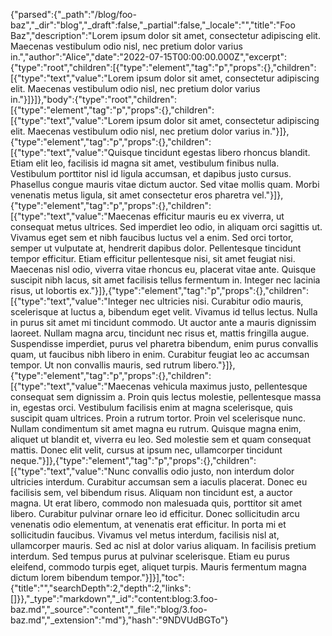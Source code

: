 {"parsed":{"_path":"/blog/foo-baz","_dir":"blog","_draft":false,"_partial":false,"_locale":"","title":"Foo Baz","description":"Lorem ipsum dolor sit amet, consectetur adipiscing elit. Maecenas vestibulum odio nisl, nec pretium dolor varius in.","author":"Alice","date":"2022-07-15T00:00:00.000Z","excerpt":{"type":"root","children":[{"type":"element","tag":"p","props":{},"children":[{"type":"text","value":"Lorem ipsum dolor sit amet, consectetur adipiscing elit. Maecenas vestibulum odio nisl, nec pretium dolor varius in."}]}]},"body":{"type":"root","children":[{"type":"element","tag":"p","props":{},"children":[{"type":"text","value":"Lorem ipsum dolor sit amet, consectetur adipiscing elit. Maecenas vestibulum odio nisl, nec pretium dolor varius in."}]},{"type":"element","tag":"p","props":{},"children":[{"type":"text","value":"Quisque tincidunt egestas libero rhoncus blandit. Etiam elit leo, facilisis id magna sit amet, vestibulum finibus nulla. Vestibulum porttitor nisl id ligula accumsan, et dapibus justo cursus. Phasellus congue mauris vitae dictum auctor. Sed vitae mollis quam. Morbi venenatis metus ligula, sit amet consectetur eros pharetra vel."}]},{"type":"element","tag":"p","props":{},"children":[{"type":"text","value":"Maecenas efficitur mauris eu ex viverra, ut consequat metus ultrices. Sed imperdiet leo odio, in aliquam orci sagittis ut. Vivamus eget sem et nibh faucibus luctus vel a enim. Sed orci tortor, semper ut vulputate at, hendrerit dapibus dolor. Pellentesque tincidunt tempor efficitur. Etiam efficitur pellentesque nisi, sit amet feugiat nisi. Maecenas nisl odio, viverra vitae rhoncus eu, placerat vitae ante. Quisque suscipit nibh lacus, sit amet facilisis tellus fermentum in. Integer nec lacinia risus, ut lobortis ex."}]},{"type":"element","tag":"p","props":{},"children":[{"type":"text","value":"Integer nec ultricies nisi. Curabitur odio mauris, scelerisque at luctus a, bibendum eget velit. Vivamus id tellus lectus. Nulla in purus sit amet mi tincidunt commodo. Ut auctor ante a mauris dignissim laoreet. Nullam magna arcu, tincidunt nec risus et, mattis fringilla augue. Suspendisse imperdiet, purus vel pharetra bibendum, enim purus convallis quam, ut faucibus nibh libero in enim. Curabitur feugiat leo ac accumsan tempor. Ut non convallis mauris, sed rutrum libero."}]},{"type":"element","tag":"p","props":{},"children":[{"type":"text","value":"Maecenas vehicula maximus justo, pellentesque consequat sem dignissim a. Proin quis lectus molestie, pellentesque massa in, egestas orci. Vestibulum facilisis enim at magna scelerisque, quis suscipit quam ultrices. Proin a rutrum tortor. Proin vel scelerisque nunc. Nullam condimentum sit amet magna eu rutrum. Quisque magna enim, aliquet ut blandit et, viverra eu leo. Sed molestie sem et quam consequat mattis. Donec elit velit, cursus at ipsum nec, ullamcorper tincidunt neque."}]},{"type":"element","tag":"p","props":{},"children":[{"type":"text","value":"Nunc convallis odio justo, non interdum dolor ultricies interdum. Curabitur accumsan sem a iaculis placerat. Donec eu facilisis sem, vel bibendum risus. Aliquam non tincidunt est, a auctor magna. Ut erat libero, commodo non malesuada quis, porttitor sit amet libero. Curabitur pulvinar ornare leo id efficitur. Donec sollicitudin arcu venenatis odio elementum, at venenatis erat efficitur. In porta mi et sollicitudin faucibus. Vivamus vel metus interdum, facilisis nisl at, ullamcorper mauris. Sed ac nisl at dolor varius aliquam. In facilisis pretium interdum. Sed tempus purus at pulvinar scelerisque. Etiam eu purus eleifend, commodo turpis eget, aliquet turpis. Mauris fermentum magna dictum lorem bibendum tempor."}]}],"toc":{"title":"","searchDepth":2,"depth":2,"links":[]}},"_type":"markdown","_id":"content:blog:3.foo-baz.md","_source":"content","_file":"blog/3.foo-baz.md","_extension":"md"},"hash":"9NDVUdBGTo"}